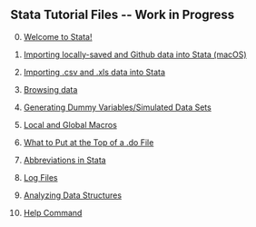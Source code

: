 ## Stata Tutorial Files -- Work in Progress

0) [Welcome to Stata!](https://pjakiela.github.io/stata/mod0.html)

1) [Importing locally-saved and Github data into Stata (macOS)](https://pjakiela.github.io/stata/mod1.html)

2) [Importing .csv and .xls data into Stata](https://pjakiela.github.io/stata/importExcelCSV.html)

3) [Browsing data](https://pjakiela.github.io/stata/browsing.html)

4) [Generating Dummy Variables/Simulated Data Sets](https://pjakiela.github.io/stata/variablesMod.html)

5) [Local and Global Macros](https://pjakiela.github.io/stata/macroMod.html)

6) [What to Put at the Top of a .do File](https://pjakiela.github.io/stata/topofdofile.html)

7) [Abbreviations in Stata](https://pjakiela.github.io/stata/abbreviating.html)

8) [Log Files](https://pjakiela.github.io/stata/logfile.html)

9) [Analyzing Data Structures](https://pjakiela.github.io/stata/analyzingdatastructures.html)

10) [Help Command](https://pjakiela.github.io/stata/helpcommand.html)
